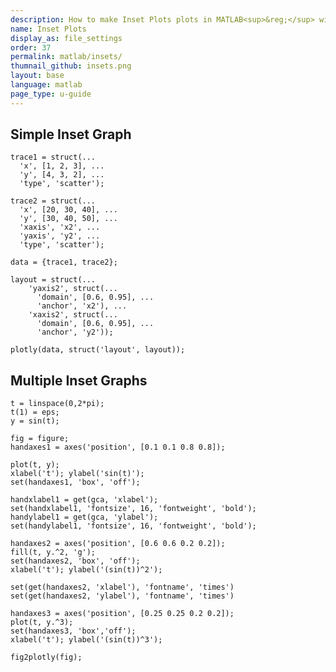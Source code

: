```yaml
---
description: How to make Inset Plots plots in MATLAB<sup>&reg;</sup> with Plotly.
name: Inset Plots
display_as: file_settings
order: 37
permalink: matlab/insets/
thumnail_github: insets.png
layout: base
language: matlab
page_type: u-guide
---
```


## Simple Inset Graph


```{matlab}
trace1 = struct(...
  'x', [1, 2, 3], ...
  'y', [4, 3, 2], ...
  'type', 'scatter');

trace2 = struct(...
  'x', [20, 30, 40], ...
  'y', [30, 40, 50], ...
  'xaxis', 'x2', ...
  'yaxis', 'y2', ...
  'type', 'scatter');

data = {trace1, trace2};

layout = struct(...
    'yaxis2', struct(...
      'domain', [0.6, 0.95], ...
      'anchor', 'x2'), ...
    'xaxis2', struct(...
      'domain', [0.6, 0.95], ...
      'anchor', 'y2'));

plotly(data, struct('layout', layout));
```

<!--------------------- EXAMPLE  BREAK ------------------------->


## Multiple Inset Graphs


```{matlab}
t = linspace(0,2*pi);
t(1) = eps;
y = sin(t);

fig = figure;
handaxes1 = axes('position', [0.1 0.1 0.8 0.8]);

plot(t, y);
xlabel('t'); ylabel('sin(t)');
set(handaxes1, 'box', 'off');

handxlabel1 = get(gca, 'xlabel');
set(handxlabel1, 'fontsize', 16, 'fontweight', 'bold');
handylabel1 = get(gca, 'ylabel');
set(handylabel1, 'fontsize', 16, 'fontweight', 'bold');

handaxes2 = axes('position', [0.6 0.6 0.2 0.2]);
fill(t, y.^2, 'g');
set(handaxes2, 'box', 'off');
xlabel('t'); ylabel('(sin(t))^2');

set(get(handaxes2, 'xlabel'), 'fontname', 'times')
set(get(handaxes2, 'ylabel'), 'fontname', 'times')

handaxes3 = axes('position', [0.25 0.25 0.2 0.2]);
plot(t, y.^3);
set(handaxes3, 'box','off');
xlabel('t'); ylabel('(sin(t))^3');

fig2plotly(fig);
```

<!--------------------- EXAMPLE BREAK ------------------------->
